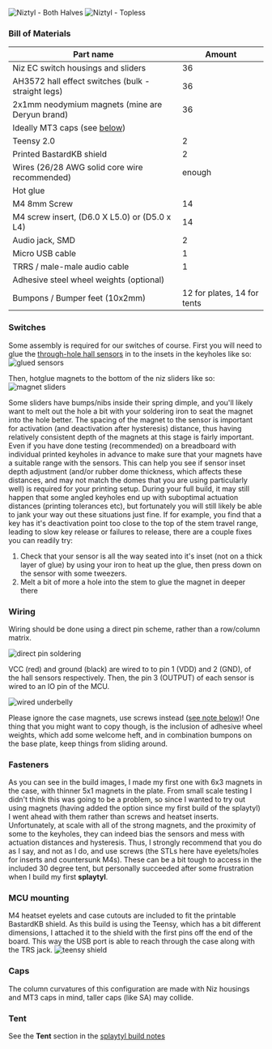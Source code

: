 ![Niztyl - Both Halves](images/niztyl_both.jpg)
![Niztyl - Topless](images/topless.jpg)

### Bill of Materials
| Part name                                            | Amount |
| -----------------------------------------------------|--------|
| Niz EC switch housings and sliders                   | 36     |
| AH3572 hall effect switches (bulk - straight legs)   | 36     |
| 2x1mm neodymium magnets (mine are Deryun brand)      | 36     |
| Ideally MT3 caps (see [below](#caps))                |        |
| Teensy 2.0                                           | 2      |
| Printed BastardKB shield                             | 2      |
| Wires (26/28 AWG solid core wire recommended)        | enough |
| Hot glue                                             |        |
| M4 8mm Screw                                         | 14     |
| M4 screw insert, (D6.0 X L5.0) or (D5.0 x L4)        | 14     |
| Audio jack, SMD                                      | 2      |
| Micro USB cable                                      | 1      |
| TRRS / male-male audio cable                         | 1      |
| Adhesive steel wheel weights (optional)              |        |
| Bumpons / Bumper feet (10x2mm)                       | 12 for plates, 14 for tents |

### Switches
Some assembly is required for our switches of course. First you will need to
glue the [through-hole hall
sensors](https://www.diodes.com/assets/Datasheets/AH3572.pdf) in to the insets
in the keyholes like so:
![glued sensors](images/glued_sensors.jpg)

Then, hotglue magnets to the bottom of the niz sliders like so:
![magnet sliders](images/magnet_sliders.jpg)

Some sliders have bumps/nibs inside their spring dimple, and you'll likely want
to melt out the hole a bit with your soldering iron to seat the magnet into the
hole better. The spacing of the magnet to the sensor is important for activation
(and deactivation after hysteresis) distance, thus having relatively consistent
depth of the magnets at this stage is fairly important. Even if you have done
testing (recommended) on a breadboard with individual printed keyholes in
advance to make sure that your magnets have a suitable range with the sensors.
This can help you see if sensor inset depth adjustment (and/or rubber dome
thickness, which affects these distances, and may not match the domes that you
are using particularly well) is required for your printing setup. During your
full build, it may still happen that some angled keyholes end up with suboptimal
actuation distances (printing tolerances etc), but fortunately you will still
likely be able to jank your way out these situations just fine. If for example,
you find that a key has it's deactivation point too close to the top of the stem
travel range, leading to slow key release or failures to release, there are a
couple fixes you can readily try:

1. Check that your sensor is all the way seated into it's inset (not on a thick
layer of glue) by using your iron to heat up the glue, then press down on the
sensor with some tweezers.
2. Melt a bit of more a hole into the stem to glue the magnet in deeper there

### Wiring
Wiring should be done using a direct pin scheme, rather than a row/column
matrix.

![direct pin soldering](images/direct_pin_soldering.jpg)

VCC (red) and ground (black) are wired to to pin 1 (VDD) and 2 (GND), of the
hall sensors respectively. Then, the pin 3 (OUTPUT) of each sensor is wired to
an IO pin of the MCU.

![wired underbelly](images/completed_wiring.jpg)

Please ignore the case magnets, use screws instead ([see note
below](#fasteners))! One thing that you might want to copy though, is the
inclusion of adhesive wheel weights, which add some welcome heft, and in
combination bumpons on the base plate, keep things from sliding around.

### Fasteners
As you can see in the build images, I made my first one with 6x3 magnets in the
case, with thinner 5x1 magnets in the plate. From small scale testing I didn't
think this was going to be a problem, so since I wanted to try out using magnets
(having added the option since my first build of the splaytyl) I went ahead with
them rather than screws and heatset inserts. Unfortunately, at scale with all of
the strong magnets, and the proximity of some to the keyholes, they can indeed
bias the sensors and mess with actuation distances and hysteresis. Thus, I
strongly recommend that you do as I say, and not as I do, and use screws (the
STLs here have eyelets/holes for inserts and countersunk M4s). These can be a
bit tough to access in the included 30 degree tent, but personally succeeded
after some frustration when I build my first **splaytyl**.

### MCU mounting
M4 heatset eyelets and case cutouts are included to fit the printable BastardKB
shield. As this build is using the Teensy, which has a bit different dimensions,
I attached it to the shield with the first pins off the end of the board. This
way the USB port is able to reach through the case along with the TRS jack.
![teensy shield](images/teensy_shield.png)

### Caps
The column curvatures of this configuration are made with Niz housings and MT3
caps in mind, taller caps (like SA) may collide.

### Tent
See the **Tent** section in the [splaytyl build notes](../splaytyl/README.md)
